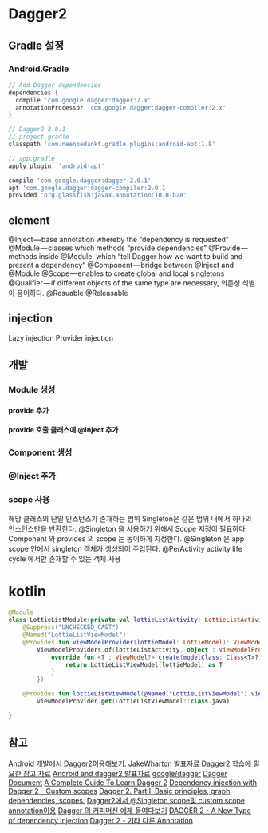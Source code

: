 # Dagger2

## Gradle 설정
### Android.Gradle
```gradle
// Add Dagger dependencies
dependencies {
  compile 'com.google.dagger:dagger:2.x'
  annotationProcessor 'com.google.dagger:dagger-compiler:2.x'
}

// Dagger2 2.0.1
// project.gradle
classpath 'com.neenbedankt.gradle.plugins:android-apt:1.8'

// app.gradle
apply plugin: 'android-apt'

compile 'com.google.dagger:dagger:2.0.1'
apt 'com.google.dagger:dagger-compiler:2.0.1'
provided 'org.glassfish:javax.annotation:10.0-b28'
```

## element
@Inject — base annotation whereby the “dependency is requested”
@Module — classes which methods “provide dependencies”
@Provide — methods inside @Module, which “tell Dagger how we want to build and present a dependency“
@Component — bridge between @Inject and @Module
@Scope — enables to create global and local singletons
@Qualifier — if different objects of the same type are necessary, 의존성 식별이 용이하다.
@Resuable
@Releasable

## injection
Lazy injection
Provider injection
 

## 개발
### Module 생성
#### provide 추가
#### provide 호출 클래스에  @Inject 추가
### Component 생성
### @Inject 추가
### scope 사용
해당 클래스의 단일 인스턴스가 존재하는 범위
Singleton은 같은 범위 내에서 하나의 인스턴스만을 반환한다.
@Singleton 을 사용하기 위해서 Scope 지정이 필요하다.
Component 와 provides 의 scope 는 동이하게 지정한다.
@Singleton 은 app scope 안에서 singleton 객체가 생성되어 주입된다.
@PerActivity activity life cycle 에서만 존재할 수 있는 객체 사용


# kotlin
```kotlin
@Module
class LottieListModule(private val lottieListActivity: LottieListActivity) {
    @Suppress("UNCHECKED_CAST")
    @Named("LottieListViewModel")
    @Provides fun viewModelProvider(lottieModel: LottieModel): ViewModelProvider =
        ViewModelProviders.of(lottieListActivity, object : ViewModelProvider.Factory {
            override fun <T : ViewModel?> create(modelClass: Class<T>?): T {
                return LottieListViewModel(lottieModel) as T
            }
        })

    @Provides fun lottieListViewModel(@Named("LottieListViewModel") viewModelProvider: ViewModelProvider): LottieListViewModel =
        viewModelProvider.get(LottieListViewModel::class.java)

}
```

## 참고
[Android 개발에서 Dagger2이용해보기.](http://drcarter.tistory.com/169)
[JakeWharton 발표자료](https://speakerdeck.com/jakewharton/dependency-injection-with-dagger-2-devoxx-2014)
[Dagger2 학습에 필요한 참고 자료](http://kunny.github.io/life/2016/06/06/dagger2_resources/)
[Android and dagger2 발표자료](http://www.slideshare.net/ssuser70b5b8/android-and-dagger2)
[google/dagger](https://github.com/google/dagger)
[Dagger Document](http://google.github.io/dagger/)
[A Complete Guide To Learn Dagger 2](https://blog.mindorks.com/a-complete-guide-to-learn-dagger-2-b4c7a570d99c)
[Dependency injection with Dagger 2 - Custom scopes](http://frogermcs.github.io/dependency-injection-with-dagger-2-custom-scopes/)
[Dagger 2. Part I. Basic principles, graph dependencies, scopes.](https://android.jlelse.eu/dagger-2-part-i-basic-principles-graph-dependencies-scopes-3dfd032ccd82)
[Dagger2에서 @Singleton scope및 custom scope annotation이용](http://drcarter.tistory.com/173)
[Dagger 의 커피머신 예제 들여다보기](http://kingorihouse.tumblr.com/post/97061100384/dagger의-커피머신-예제-들여다보기)
[DAGGER 2 - A New Type of dependency injection](https://www.youtube.com/watch?v=oK_XtfXPkqw&feature=youtu.be&t=16m58s)
[Dagger 2 - 기타 다른 Annotation ](https://brunch.co.kr/@oemilk/72)
